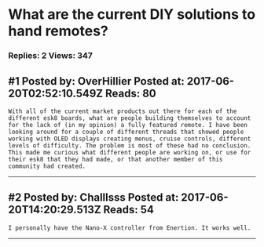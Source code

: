 # What are the current DIY solutions to hand remotes?

### Replies: 2 Views: 347

## \#1 Posted by: OverHillier Posted at: 2017-06-20T02:52:10.549Z Reads: 80

```
With all of the current market products out there for each of the different esk8 boards, what are people building themselves to account for the lack of (in my opinion) a fully featured remote. I have been looking around for a couple of different threads that showed people working with OLED displays creating menus, cruise controls, different levels of difficulty. The problem is most of these had no conclusion. This made me curious what different people are working on, or use for their esk8 that they had made, or that another member of this community had created.
```

---
## \#2 Posted by: Challlsss Posted at: 2017-06-20T14:20:29.513Z Reads: 54

```
I personally have the Nano-X controller from Enertion. It works well.
```

---
